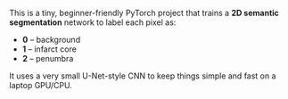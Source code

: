 

This is a tiny, beginner-friendly PyTorch project that trains a **2D semantic segmentation** network to label each pixel as:
- **0** – background
- **1** – infarct core
- **2** – penumbra

It uses a very small U-Net-style CNN to keep things simple and fast on a laptop GPU/CPU.  




